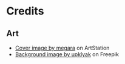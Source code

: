 # Credits

## Art
- <a href="https://www.artstation.com/megara">Cover image by megara</a> on ArtStation
- <a href="https://www.freepik.com/free-vector/abandoned-dungeon-medieval-castle-night-interior-with-moonlight-fall-wood-arched-door-barred-window-shadow-cracked-stone-wall-with-spiderweb-dilapidated-palace-cartoon-vector-illustration_20494973.htm">Background image by upklyak</a> on Freepik
